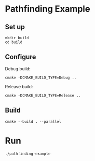 # Pathfinding Example


## Set up

```
mkdir build
cd build
```

## Configure

Debug build:

```
cmake -DCMAKE_BUILD_TYPE=Debug ..
```

Release build:

```
cmake -DCMAKE_BUILD_TYPE=Release ..
```

## Build

```
cmake --build . --parallel
```

# Run

```
./pathfinding-example
```